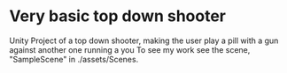 # Very basic top down shooter

 Unity Project of a top down shooter, making the user play a pill with a gun against another one running a you
 To see my work see the scene, "SampleScene" in ./assets/Scenes.

